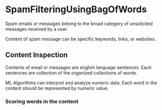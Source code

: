 # SpamFilteringUsingBagOfWords
Spam emails or messages belong to the broad category of unsolicited messages received by a user.

Content of spam message can be specific keywords, links, or websites.

## Content Inspection
Contents of email or messages are english language sentences. Each sentences are collection of the organized collections of words.

ML Algorithms can interpret and analyze numeric data. Each word in the content should be represented by numeric value.

### Scoring words in the content

